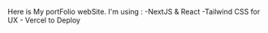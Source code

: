 Here is My portFolio webSite.
I'm using :
    -NextJS & React 
    -Tailwind CSS for UX
    - Vercel to Deploy
